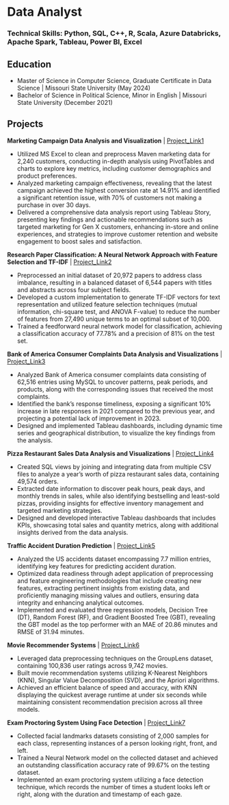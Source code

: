 # Data Analyst

### Technical Skills: Python, SQL, C++, R, Scala, Azure Databricks, Apache Spark, Tableau, Power BI, Excel

## Education
- Master of Science in Computer Science, Graduate Certificate in Data Science | Missouri State University (May 2024)
- Bachelor of Science in Political Science, Minor in English | Missouri State University (December 2021)

## Projects
**Marketing Campaign Data Analysis and Visualization** | [Project_Link1](https://github.com/Su-Jung-Choi/marketing_campaign)
- Utilized MS Excel to clean and preprocess Maven marketing data for 2,240 customers, conducting in-depth analysis using PivotTables and charts to explore key metrics, including customer demographics and product preferences.
- Analyzed marketing campaign effectiveness, revealing that the latest campaign achieved the highest conversion rate at 14.91% and identified a significant retention issue, with 70% of customers not making a purchase in over 30 days.
- Delivered a comprehensive data analysis report using Tableau Story, presenting key findings and actionable recommendations such as targeted marketing for Gen X customers, enhancing in-store and online experiences, and strategies to improve customer retention and website engagement to boost sales and satisfaction.

**Research Paper Classification: A Neural Network Approach with Feature Selection and TF-IDF** | [Project_Link2](https://github.com/Su-Jung-Choi/text_classification)
- Preprocessed an initial dataset of 20,972 papers to address class imbalance, resulting in a balanced dataset of 6,544 papers with titles and abstracts across four subject fields.
- Developed a custom implementation to generate TF-IDF vectors for text representation and utilized feature selection techniques (mutual information, chi-square test, and ANOVA F-value) to reduce the number of features from 27,490 unique terms to an optimal subset of 10,000.
- Trained a feedforward neural network model for classification, achieving a classification accuracy of 77.78% and a precision of 81% on the test set.

**Bank of America Consumer Complaints Data Analysis and Visualizations** | [Project_Link3](https://github.com/Su-Jung-Choi/consumer_complaints_project)
- Analyzed Bank of America consumer complaints data consisting of 62,516 entries using MySQL to uncover patterns, peak periods, and products, along with the corresponding issues that received the most complaints.
- Identified the bank’s response timeliness, exposing a significant 10% increase in late responses in 2021 compared to the previous year, and projecting a potential lack of improvement in 2023.
- Designed and implemented Tableau dashboards, including dynamic time series and geographical distribution, to visualize the key findings from the analysis.

**Pizza Restaurant Sales Data Analysis and Visualizations** | [Project_Link4](https://github.com/Su-Jung-Choi/restaurant_sales_analysis)
-  Created SQL views by joining and integrating data from multiple CSV files to analyze a year’s worth of pizza restaurant sales data, containing 49,574 orders.
- Extracted date information to discover peak hours, peak days, and monthly trends in sales, while also identifying bestselling and least-sold pizzas, providing insights for effective inventory management and targeted marketing strategies.
- Designed and developed interactive Tableau dashboards that includes KPIs, showcasing total sales and quantity metrics, along with additional insights derived from the data analysis.

**Traffic Accident Duration Prediction** | [Project_Link5](https://github.com/Su-Jung-Choi/big_data_project)
-  Analyzed the US accidents dataset encompassing 7.7 million entries, identifying key features for predicting accident duration.
- Optimized data readiness through adept application of preprocessing and feature engineering methodologies that include creating new features, extracting pertinent insights from existing data, and proficiently managing missing values and outliers, ensuring data integrity and enhancing analytical outcomes.
- Implemented and evaluated three regression models, Decision Tree (DT), Random Forest (RF), and Gradient Boosted Tree (GBT), revealing the GBT model as the top performer with an MAE of 20.86 minutes and RMSE of 31.94 minutes.

**Movie Recommender Systems** | [Project_Link6](https://github.com/Su-Jung-Choi/movie_recommendation)
- Leveraged data preprocessing techniques on the GroupLens dataset, containing 100,836 user ratings across 9,742 movies.
- Built movie recommendation systems utilizing K-Nearest Neighbors (KNN), Singular Value Decomposition (SVD), and the Apriori algorithms.
- Achieved an efficient balance of speed and accuracy, with KNN displaying the quickest average runtime at under six seconds while maintaining consistent recommendation precision across all three models.

**Exam Proctoring System Using Face Detection** | [Project_Link7](https://github.com/Su-Jung-Choi/exam_proctoring_system)
-  Collected facial landmarks datasets consisting of 2,000 samples for each class, representing instances of a person looking right, front, and left.
- Trained a Neural Network model on the collected dataset and achieved an outstanding classification accuracy rate of 99.67% on the testing dataset.
- Implemented an exam proctoring system utilizing a face detection technique, which records the number of times a student looks left or right, along with the duration and timestamp of each gaze.
